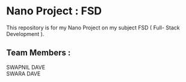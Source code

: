 # Nano Project : FSD
This repository is for my Nano Project on my subject FSD ( Full- Stack Development ).


## Team Members :
SWAPNIL DAVE  
SWARA DAVE
